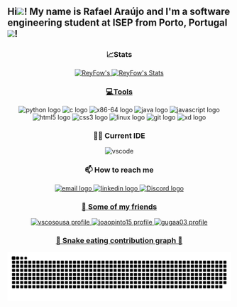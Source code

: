 <h2 align="left">Hi<img src="https://emojis.slackmojis.com/emojis/images/1577305505/7373/hand_wave.gif?1577305505" width="35" />! My name is Rafael Araújo and I'm a software engineering student at ISEP from <b>Porto, Portugal</b> <img src="https://user-images.githubusercontent.com/107275079/215307237-c38ad7fe-6c2b-49cd-a3f9-91b42b36ccf4.png" width="17" />!</h2>

<div align="center">
  
  ### 📈Stats
  
  <a href="https://github.com/ReyFow/ReyFow">
    <img src="https://github-readme-stats.vercel.app/api?username=reyfow&show_icons=true&line_height=20&count_private=true&title_color=8c1aff&text_color=ffffff&bg_color=1d1f21&border_color=000000" alt="ReyFow's"/>
  </a>
  <a href="https://github.com/ReyFow/ReyFow">
    <img src="https://github-readme-stats.vercel.app/api/top-langs/?username=reyfow&layout=compact&title_color=8c1aff&text_color=ffffff&bg_color=1d1f21&border_color=000000&langs_count=6" alt="ReyFow's Stats"/>
    
   ### 💻Tools 
    
  </a>
  <img src="https://cdn.jsdelivr.net/gh/devicons/devicon/icons/python/python-original.svg" height='40' alt="python logo"  />
  <img src="https://cdn.jsdelivr.net/gh/devicons/devicon/icons/c/c-original.svg" height='40' alt="c logo"  />
  <img src="https://user-images.githubusercontent.com/5421823/62779159-4cf76880-baaa-11e9-8318-e20a1aaa913a.png" height='49' alt="x86-64 logo"  />
  <img src="https://cdn.jsdelivr.net/gh/devicons/devicon/icons/java/java-original.svg" height='40' alt="java logo"  />
  <img src="https://cdn.jsdelivr.net/gh/devicons/devicon/icons/javascript/javascript-original.svg" height='40' alt="javascript logo"  />
  <img src="https://cdn.jsdelivr.net/gh/devicons/devicon/icons/html5/html5-original.svg" height='40' alt="html5 logo"  />
  <img src="https://cdn.jsdelivr.net/gh/devicons/devicon/icons/css3/css3-original.svg" height='40' alt="css3 logo"  />
  <img src="https://cdn.jsdelivr.net/gh/devicons/devicon/icons/linux/linux-original.svg" height='40' alt="linux logo"  />
  <img src="https://cdn.jsdelivr.net/gh/devicons/devicon/icons/git/git-original.svg" height='40' alt="git logo"  />
  <img src="https://cdn.jsdelivr.net/gh/devicons/devicon/icons/xd/xd-plain.svg" height='40' alt="xd logo"  />
  </a>
  
  ### 👨‍💻 Current IDE
  
  <img src='https://cdn.jsdelivr.net/gh/devicons/devicon/icons/vscode/vscode-original.svg' alt='vscode' height='30' />
  
  ### 📫 How to reach me
  
  <a href="mailto:rafaraujo589@gmail.com" target="_blank">
    <img src="https://user-images.githubusercontent.com/107275079/215570983-890f1d63-b366-452e-9c54-e34bc939178d.png" height="38" alt="email logo" />
  <a href="https://www.linkedin.com/in/rafael-araújo-35ba30259" target="_blank">
    <img src="https://raw.githubusercontent.com/gauravghongde/social-icons/master/SVG/Color/LinkedIN.svg" height='40' alt="linkedin logo"  /> 
  <a href="https://discordapp.com/users/314894725884805120" target="_blank">
    <img src="https://logodownload.org/wp-content/uploads/2017/11/discord-logo-1-1.png" height='40' alt="Discord logo"  />
    
   ### 💩 Some of my friends

   <a href="https://github.com/vscosousa" target="_blank">
      <img src="https://avatars.githubusercontent.com/u/107275037?v=4" height="40" alt="vscosousa profile"  />
   <a href="https://github.com/joaopinto15" target="_blank">
      <img src="https://avatars.githubusercontent.com/u/86107009?v=4" height="40" alt="joaopinto15 profile"  />
   <a href="https://github.com/gugaa03" target="_blank">
      <img src="https://avatars.githubusercontent.com/u/127400986?v=4" height="40" alt="gugaa03 profile"  />
    
   ### 🐍 Snake eating contribution graph 🐍
    
  <picture>
    <source media="(prefers-color-scheme: dark)" srcset="https://raw.githubusercontent.com/ReyFow/ReyFow/output/github-contribution-grid-snake-dark.svg">
    <source media="(prefers-color-scheme: light)" srcset="https://raw.githubusercontent.com/ReyFow/ReyFow/output/github-contribution-grid-snake.svg">
    <img alt="github contribution grid snake animation" src="https://raw.githubusercontent.com/ReyFow/ReyFow/output/github-contribution-grid-snake.svg">
  </picture>
    
</div>

